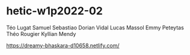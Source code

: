 # hetic-w1p2022-02

Téo Lugat
Samuel Sebastiao
Dorian Vidal
Lucas Massol
Emmy Peteytas
Théo Rougier
Kyllian Mendy

https://dreamy-bhaskara-d10658.netlify.com/
